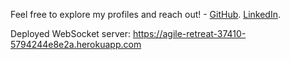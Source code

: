 Feel free to explore my profiles and reach out! - [GitHub](https://github.com/kartikson1).
[LinkedIn](https://www.linkedin.com/in/kartikson1/).

Deployed WebSocket server: https://agile-retreat-37410-5794244e8e2a.herokuapp.com
